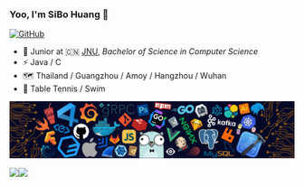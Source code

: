 ### Yoo, I'm SiBo Huang 👋

[![GitHub](https://img.shields.io/badge/dynamic/json?logo=github&label=GitHub&labelColor=495867&color=495867&query=%24.data.totalSubs&url=https%3A%2F%2Fapi.spencerwoo.com%2Fsubstats%2F%3Fsource%3Dgithub%26queryKey%3Dangrebobo%26style%3Dflat-square)](https://https://github.com/angrebobo)

- 🍻 Junior at 🇨🇳 [JNU](https://www.jnu.edu.cn/main.htm), _Bachelor of Science in Computer Science_
- ⚡ Java / C
- 🗺️ Thailand / Guangzhou / Amoy / Hangzhou / Wuhan
- 🏓 Table Tennis / Swim

![图片](/src/header.png)

<a href="https://github.com/angrebobo">
  <img align="left" height=140px src="https://github-readme-stats.vercel.app/api?username=angrebobo&show_icons=true&count_private=true" />
</a>
<a href="https://github.com/dongzl">
  <img align="left" height=140px src="https://github-readme-stats.vercel.app/api/top-langs/?username=angrebobo&layout=compact&langs_count=10&hide=html,javascript,css,freemarker" />
</a>